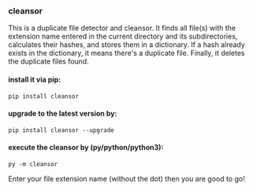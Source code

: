 ### cleansor

This is a duplicate file detector and cleansor. It finds all file(s) with the extension name entered in the current directory and its subdirectories, calculates their hashes, and stores them in a dictionary. If a hash already exists in the dictionary, it means there's a duplicate file. Finally, it deletes the duplicate files found.

#### install it via pip:
```
pip install cleansor
```

#### upgrade to the latest version by:
```
pip install cleansor --upgrade
```

#### execute the cleansor by (py/python/python3):
```
py -m cleansor
```

Enter your file extension name (without the dot) then you are good to go!
